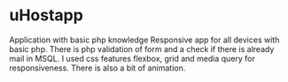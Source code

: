 # uHostapp
Application with basic php knowledge
Responsive app for all devices with basic php. There is php validation
          of form and a check if there is already mail in MSQL. I used css
          features flexbox, grid and media query for responsiveness. There is also
          a bit of animation.
